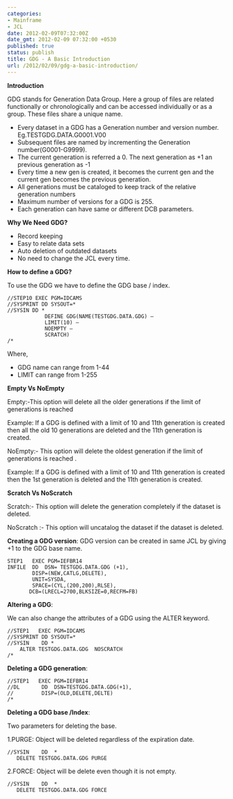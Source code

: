 ```yaml
---
categories:
- Mainframe
- JCL
date: 2012-02-09T07:32:00Z
date_gmt: 2012-02-09 07:32:00 +0530
published: true
status: publish
title: GDG - A Basic Introduction
url: /2012/02/09/gdg-a-basic-introduction/
---
```


**Introduction**

GDG stands for Generation Data Group. Here a group of files are related functionally or chronologically and can be accessed individually or as a group. These files share a unique name.

- Every dataset in a GDG has a Generation number and version number. Eg.TESTGDG.DATA.G0001.V00
- Subsequent files are named by incrementing the Generation number(G0001-G9999).
- The current generation is referred a 0. The next generation as +1 an previous generation as -1
- Every time a new gen is created, it becomes the current gen and the current gen becomes the previous generation.
- All generations must be cataloged to keep track of the relative generation  numbers
- Maximum number of versions for a GDG is 255.
- Each generation can have same or different DCB parameters.

**Why We Need GDG?**

- Record keeping
- Easy to relate data sets
- Auto deletion of outdated datasets
- No need to change the JCL every time.

**How to define a GDG?**

To use the GDG we have to define the GDG base / index.

```
//STEP10 EXEC PGM=IDCAMS
//SYSPRINT DD SYSOUT=*
//SYSIN DD *
            DEFINE GDG(NAME(TESTGDG.DATA.GDG) –
            LIMIT(10) –
            NOEMPTY –
            SCRATCH) 
/*
```

Where,
- GDG name can range from 1-44
- LIMIT can range from 1-255

**Empty Vs NoEmpty**

Empty:-This option will delete all the older generations if the limit of generations is reached

Example: If a GDG is defined with a limit of 10 and 11th generation is created then all the old 10 generations are deleted and the 11th generation is created.

NoEmpty:- This option will delete the oldest generation if the limit of generations is reached .

Example: If a GDG is defined with a limit of 10 and 11th generation is created then the 1st  generation is  deleted and the 11th generation is created.

**Scratch Vs NoScratch**

Scratch:- This option will delete the generation completely if the dataset is deleted. 

NoScratch :- This option will uncatalog the dataset if the dataset is deleted.

**Creating a GDG version**:
GDG version can be created in same JCL by giving +1 to the GDG base name.

```
STEP1   EXEC PGM=IEFBR14                                 
INFILE  DD  DSN= TESTGDG.DATA.GDG (+1),   
        DISP=(NEW,CATLG,DELETE),                         
        UNIT=SYSDA,                                      
        SPACE=(CYL,(200,200),RLSE),                      
       DCB=(LRECL=2700,BLKSIZE=0,RECFM=FB)                
```

**Altering a GDG**:

We can also change the attributes of a GDG using the ALTER keyword.

```
//STEP1   EXEC PGM=IDCAMS                      
//SYSPRINT DD SYSOUT=*                         
//SYSIN    DD *                                
    ALTER TESTGDG.DATA.GDG  NOSCRATCH     
/*      
```

**Deleting a GDG generation**:

```
//STEP1   EXEC PGM=IEFBR14                    
//DL       DD  DSN=TESTGDG.DATA.GDG(+1),      
//         DISP=(OLD,DELETE,DELTE)            
/*
```

**Deleting a GDG base /Index**:

Two parameters for deleting the base.

1.PURGE: Object will be deleted regardless of the expiration date. 

```
//SYSIN    DD  *                  
   DELETE TESTGDG.DATA.GDG PURGE    
```

2.FORCE:  Object will be delete even though it is not empty.   

```
//SYSIN    DD  *                  
   DELETE TESTGDG.DATA.GDG FORCE
```   
